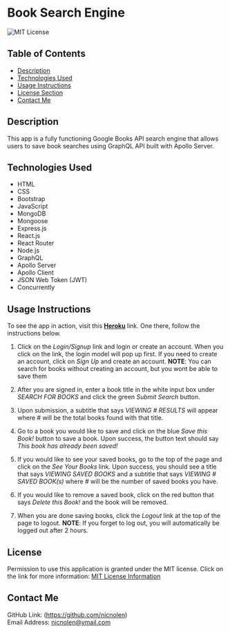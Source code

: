 # Book Search Engine

![MIT License](https://img.shields.io/badge/license-MIT-important)

## Table of Contents

- [Description](#description)
- [Technologies Used](#technologies_used)
- [Usage Instructions](#usage-instructions)
- [License Section](#license)
- [Contact Me](#contact-me)

## Description

This app is a fully functioning Google Books API search engine that allows users to save book searches using GraphQL API built with Apollo Server.

## Technologies Used

- HTML
- CSS
- Bootstrap
- JavaScript
- MongoDB
- Mongoose
- Express.js
- React.js
- React Router
- Node.js
- GraphQL
- Apollo Server
- Apollo Client
- JSON Web Token (JWT)
- Concurrently

## Usage Instructions

To see the app in action, visit this **[Heroku](https://hidden-caverns-15680.herokuapp.com/)** link. One there, follow the instructions below.

1. Click on the _Login/Signup_ link and login or create an account. When you click on the link, the login model will pop up first. If you need to create an account, click on _Sign Up_ and create an account.
   **NOTE**: You can search for books without creating an account, but you wont be able to save them

2. After you are signed in, enter a book title in the white input box under _SEARCH FOR BOOKS_ and click the green _Submit Search_ button.

3. Upon submission, a subtitle that says _VIEWING # RESULTS_ will appear where # will be the total books found with that title.

4. Go to a book you would like to save and click on the blue _Save this Book!_ button to save a book. Upon success, the button text should say _This book has already been saved!_

5. If you would like to see your saved books, go to the top of the page and click on the _See Your Books_ link. Upon success, you should see a title that says _VIEWING SAVED BOOKS_ and a subtitle that says _VIEWING # SAVED BOOK(s)_ where # will be the number of saved books you have.

6. If you would like to remove a saved book, click on the red button that says _Delete this Book!_ and the book will be removed.

7. When you are done saving books, click the _Logout_ link at the top of the page to logout.
   **NOTE**: If you forget to log out, you will automatically be logged out after 2 hours.

## License

Permission to use this application is granted under the MIT license.
Click on the link for more information: [MIT License Information](https://opensource.org/licenses/MIT)

## Contact Me

GitHub Link: (https://github.com/nicnolen)<br>
Email Address: <nicnolen@ymail.com>

